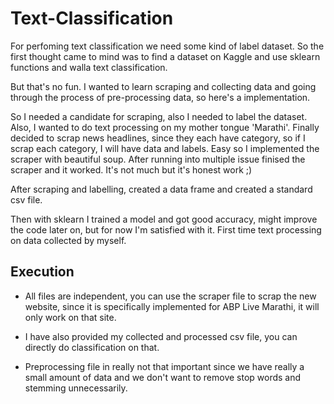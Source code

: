 # Text-Classification
For perfoming text classification we need some kind of label dataset.
So the first thought came to mind was to find a dataset on Kaggle and 
use sklearn functions and walla text classification.

But that's no fun. I wanted to learn scraping and collecting data and
going through the process of pre-processing data, so here's a implementation.

So I needed a candidate for scraping, also I needed to label the dataset. Also, I wanted to do text processing on my mother tongue 'Marathi'. Finally decided to scrap news headlines, since they each
have category, so if I scrap each category, I will have data and labels. Easy so I implemented the scraper with beautiful soup. After running into multiple issue finised the scraper and it worked.
It's not much but it's honest work ;)

After scraping and labelling, created a data frame and created a standard csv file. 

Then with sklearn I trained a model and got good accuracy, might improve the code later on, but for now I'm satisfied with it.
First time text processing on data collected by myself.

## Execution 

* All files are independent, you can use the scraper file to scrap the new website, since it is specifically implemented for ABP Live Marathi, it will only work on that site.

* I have also provided my collected and processed csv file, you can directly do classification on that.

* Preprocessing file in really not that important since we have really a small amount of data and we don't want to remove stop words and stemming unnecessarily.


